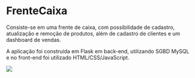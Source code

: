 # FrenteCaixa
Consiste-se em uma frente de caixa, com possibilidade de cadastro, atualização e remoção de produtos, além de cadastro de clientes e um dashboard de vendas.
<p>A aplicação foi construída em Flask em back-end, utilizando SGBD MySQL e no front-end foi utilizado HTML/CSS/JavaScript.</p>
<img src="![imagem1](https://user-images.githubusercontent.com/44949683/201714097-1c814c54-0342-4484-8e4b-b98e504a9681.png)">
